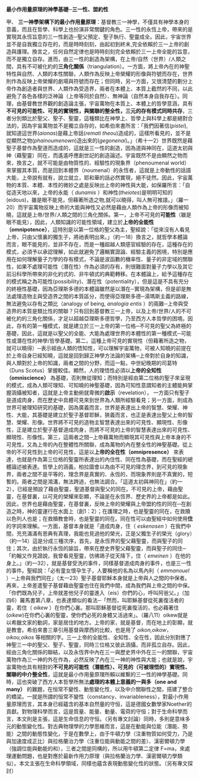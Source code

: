 **最小作用量原理的神學基礎─三一性、盟約性**

甲、 **三一神學架構下的最小作用量原理**：基督教三一神學，不僅具有神學本身的意義，而且在哲學、科學上也扮演非常關鍵的角色。三一性的永恆上帝，帶來的是實現其永恆旨意的三一性創造─聖父預定、聖子執行、聖靈成全。因此，宇宙世界並不是自我獨立存在的，而是時時刻刻，由起初到終末,完全依賴於三一上帝的創造與護理。換言之，任何自然定律也是時時刻刻完全依賴於三一上帝全能的旨意，而不是獨立自存。進而，由三一性的創造為架構，在上帝/自然（世界）/人類之間，具有不可被化約的**三角化關係**（triangulation）。一方面，將上帝內在的神聖特性與自然、人類的本性關聯，人類作為反映上帝榮耀的形像與符號而存在，世界則作為反映上帝榮耀的劇場與符號而存在；但同時，另一方面，又很清楚的劃分上帝作為創造者與世界、人類作為受造界，兩者在本體上、本質上截然的不同，以此避免了各色各樣的泛神論（上帝等同於自然）、無神論（自然本身自我存在）。同理，由基督教世界觀的創造論主張，宇宙萬物在本質上、本體上的哲學意涵，具有**不可見的可能性、可見的實現性，與關聯的整全性，三元的存有模式同時共存**，三者分別類比於聖父、聖子、聖靈，這種類比在神學上、哲學上與科學上都是絕對合法的，因為宇宙萬物並不是獨立自存的，如希伯來書所言：「我們因著信(_pistei_),就知道這世界(_aionas_)是藉上帝話(_remati theou_)造成的，這樣所看見的，並不是從顯然之物(_phainoumenown_)造出來的(_gegonenai_)。」（希十一2）世界既然是藉聖子基督作為聖道而造成的，這就是三一性的創造，因為道與神同在，這道太初與神（藉聖靈）同在，而遙遙呼應創世記的創造論述。宇宙既然不是由顯然之物而來，換言之，就不可能是由物質性的、經驗性的現象界（phenoumenal world）來掌握其本質，而是回到本體界（noumenal）的永恆者，這就是上帝動性的話語大能，上帝說有就有，說立就立，耶和華的話必然實現，絕不徒然。因此，宇宙萬物的本質、本體、本性的微妙之處是反映出上帝的神性與大能，如保羅所言：「自從造天地以來，上帝的永能（ _dunamis_ ）和神性(_theiotes_)是明明可知的(eidous)，雖是眼不能見，但藉著所造之物,就可以曉得，叫人無可推諉。」（羅一20）而宇宙萬物反映上帝的大能與神性又必然是藉由人類作為上帝的形像而被知曉，這就是上帝/世界/人類之間的三角化關係。第一，上帝不可見的**可能性**（雖是眼不能見），因此，人類知識的可能性領域，建立於**上帝的全能性（omnipotence）**，這特別是以第一位格的聖父為主，聖經說：「從來沒有人看見上帝，只由父懷裏的獨生子，將祂表明出來。」（約一18）換言之，就哲學本體論而言，眼不能見的，並非不存在，而是一種超越人類感官經驗的存在，這種存在的模式，必須予以承認理解，如此就避免了邏輯實證論、經驗主義的困境，特別是應用在如何理解量子力學的存有模式，不論是波函數的機率性、量子的非定域的關聯性，如果不處理可能性（潛在性）作為必須的存有，則很難面對量子力學以及其它前沿科學所帶來的非化約式的、非牛頓式的典範轉移。在本體論上，給予這種存在的模式稱之為可能性(possibility)、潛在性（potentiality），但是這是不具有充分的終極性基礎，因為亞理斯多德的本體論雖然是以潛在─實現為架構，但是卻是無法處理造物主與受造界之間的本質區分，而使得亞理斯多德─湯瑪斯主義的路線，無法避免以存有之類比（analogy of being,  _analogia entis_ ）的兩難─上帝與受造界的本質是類比性的關聯？只有回到基督教三一上帝，以及上帝/世界/人的不可被化約的三角化關係，才足以超越亞理斯多德哲學，乃至西方人本哲學的困境。因此，存有的第一種模式，就是建立於三一上帝的第一位格─不可見的聖父為終極的基礎，因此，這就是以聖父的全能、大能為處理世界的本體性的第一種模式─可能性或潛在性的神學/哲學基礎。第二，這種上帝可見的實現性（但藉著所造之物，就可以曉得）─表示經由人類的悟知性，可以理解宇宙萬物，可被人知曉的前提在於上帝自身已經知曉，這就是回到歸正神學方法論的架構─上帝對於自身的知識，與人類對於上帝的知識，兩者之間的分野，而這一點，中世紀晚期的司葛特（Duns Scotus）掌握較佳。顯然，人的理悟性必須以**上帝的全知性（omniscience）** 為基礎，否則無從理知；而特別是經由第二位格的聖子來呈現的模式，成為人類可理知、可知曉的神聖基礎，因為可知性意謂知者的主體能夠掌握涵攝被知者，這就是上帝主動俯就卑微的**啟示**（revelation）， 一方面只有聖子是道成肉身，而在歷史中具體可見來到世界為人類所經驗看見；另一方面，則成為世界可被理知研究的基礎，因為廣義而言，世界是表達出上帝的智慧、榮耀、神性、大能，其基礎是建立於聖子基督耶穌，狹義而言，也正是表達出聖父上帝的智慧、榮耀、形像。世界將不可見的造物主智慧表達出來的可見性、顯現性、形像性，正是建立於聖子基督道成肉身，而將不可見的上帝的智慧表達出來的可見性、顯現性、形像性。第三，這兩者之間─上帝藉萬物而顯現其可見性與上帝本身的不可見性，又為上帝的內在整體性所關聯，成為萬物的內在整全性的神聖基礎。從上帝的不可見性到上帝的可見性，這是以**上帝的全在性（omnipresence）** 來表達，也就是作為第三位格的聖靈所表達出的內住性、同在性為基礎，而在聖經的總體論述被表達。哲學上的涵義，柏拉圖會以為由不可見的理念界，到可見的現象界，兩者之間不是平等的，理念界是真實的、永恆的，而現象界則是不真實的，短暫的。兩者之間是鴻溝，無法跨過，也無法調合。「這道太初與神同在」（約一2），已經是預設了藉由聖靈，聖道基督與聖父的同在。不可見的上帝，藉由聖靈，在基督裏，以可見的榮耀來彰顯，不論是在永恆界、歷史界的上帝都是如此。因此，世界也是藉由聖靈，在基督裏，反映上帝的榮耀與上帝盟約性的同在─在創造之時，神的靈運行在水面上（創1：2）；在護理之時，也是聖靈的同在，在救贖以色列人也是；在救贖教會時，也是聖靈的同在。同在性可以由聖經中如何使用**住**的字詞來理解。一方面，基督本身就是「道成肉身，住（ _eskenosen_ ）在我們中間，充充滿滿有恩典有真理，我能也見過他的榮光，正是父獨生子的榮光（glory）（約一14）這是分成三種次序，首先，是永恆界的聖父藉聖靈，而與聖子的同住；其次，由於執行永恆的諭旨，帶來在歷史界聖父藉聖靈，而與聖子的同住─「約翰又作見證說，我曾看見聖靈，彷彿鴿子從天降下，住（ _emeinen_ ）在他的身上。」（約一32），就是基督受洗的事件，同樣基督道成肉身的事件，也是三一性的事件。聖經說：「必有童女懷孕生子，人要稱他的名為以馬內利（ _emmanouel_ ）─上帝與我們同在」（太一23）聖子基督耶穌本身就是上帝與人之間的中保者。再來，上帝差遣聖子基督藉由聖靈也住在我們中間，成為我們與上帝之間的中保。「你們既為兒子，上帝就差他兒子的靈進入（eis）你們的心，呼叫阿爸父。」（加四6）羅馬書第八章，也表達類似的看法─「然而，叫耶穌基督從死裏復活者的靈，若住（ _oikew_ ）在你們心裏。那叫耶穌基督從死裏復活的，也必藉著住(_oikew_)在你們心裏的聖靈，使你們必死的身體又活過來」。（羅八11）oikew就是以希臘文家的動詞，家是居住的地方。上帝的家，就是基督，而在地上的彰顯，就是教會。希伯來書三章引用基督與摩西的比較，也是用了 _oikon,oikow，oikou,oikos_ 等相關的字。三一上帝的全能性、全知性、全在性，因此分別對應了神聖三一中的聖父、聖子、聖靈，同時三位格又彼此涵攝，而非孤立自存。因此，經由三角化關係的聯結，以及永恆界中內在三一與歷史界中外在三一的關聯，宇宙萬物作為三一神的外在作為，必然反映了內在三一神的神性與大能；也就是說，宇宙萬物也具有相對的**不可見的可能性（潛能性）、可見的（可被理悟的）實現性、關聯的中介整全性**，這就是最小作用量原理所賴以維繫的三一性的神學基礎。同時，這也突破了西方人本哲學所無法**處理的本體上意義的一與多（one and many）** 的難題，在恒常不變性、動態變化性，以及中介關聯性之間，搭建了整合的橋梁。一就是所謂的恒常不變性（constancy、invariableness），對最小作用量原理而言，其本身已經蘊含的基本自然量的守恒，這是德國女數學家Noether的貢獻。對物理科學而言，這是質量、能量、動量、電荷的守恒；對于生命科學而言，本文則是主張，這是生命信息的守恒。（另有專文討論）同時，多則是意味多元的動態變化性。對古典物理學的力學思維而言，這是在動能與位能（潛能、勢能）之間的動態性變化，于是在數學上，由于牛頓力學（注重物質如何受力，乃是與加速度成正比）與拉格蘭治力學（注重位能與動能之間的差）、漢密爾頓力學（強調位能與動能的和），三者之間是同構的，所以用牛頓第二定律 F=ma，來處理運動問題，也是對應於最新作用力原理（與拉格蘭治力學、漢密爾頓力學類似）。本文主張在生命科學領域，同樣也蘊含表現動態變化性的狀態。（另有專文探討）